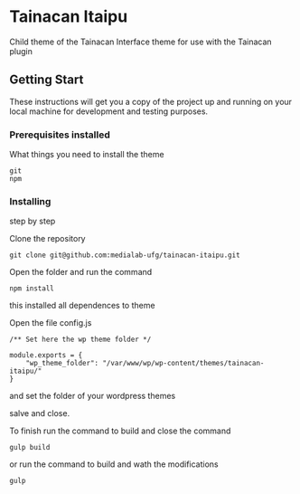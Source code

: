 # Tainacan Itaipu

Child theme of the Tainacan Interface theme for use with the Tainacan plugin

## Getting Start

These instructions will get you a copy of the project up and running on your local machine for development and testing purposes.

### Prerequisites installed

What things you need to install the theme

```
git
npm
```

### Installing

step by step

Clone the repository
```
git clone git@github.com:medialab-ufg/tainacan-itaipu.git
```

Open the folder and run the command
```
npm install
```
this installed all dependences to theme

Open the file config.js
```
/** Set here the wp theme folder */

module.exports = {
    "wp_theme_folder": "/var/www/wp/wp-content/themes/tainacan-itaipu/"
}
```
and set the folder of your wordpress themes

salve and close.

To finish run the command to build and close the command
```
gulp build
```
or run the command to build and wath the modifications
```
gulp
```
